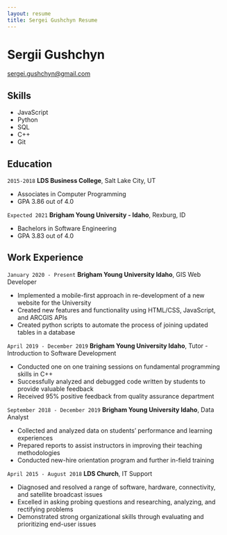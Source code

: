 ```yaml
---
layout: resume
title: Sergei Gushchyn Resume
---
```

# Sergii Gushchyn

<div id="webaddress">
<a href="sergei.gushchyn@gmail.com">sergei.gushchyn@gmail.com</a>

## Skills

* JavaScript
* Python
* SQL
* C++
* Git

## Education

`2015-2018`
__LDS Business College__, Salt Lake City, UT

- Associates in Computer Programming
- GPA 3.86 out of 4.0

`Expected 2021`
__Brigham Young University - Idaho__, Rexburg, ID

- Bachelors in Software Engineering
- GPA 3.83 out of 4.0

## Work Experience

`January 2020 - Present`
__Brigham Young University Idaho__, GIS Web Developer

- Implemented a mobile-first approach in re-development of a new website for the University
- Created new features and functionality using HTML/CSS, JavaScript, and ARCGIS APIs
- Created python scripts to automate the process of joining updated tables in a database


`April 2019 - December 2019`
__Brigham Young University Idaho__, Tutor - Introduction to Software Development

- Conducted one on one training sessions on fundamental programming skills in C++
- Successfully analyzed and debugged code written by students to provide valuable feedback
- Received 95% positive feedback from quality assurance department


`September 2018 - December 2019`
__Brigham Young University Idaho__, 	Data Analyst

- Collected and analyzed data on students’ performance and learning experiences 
- Prepared reports to assist instructors in improving their teaching methodologies
- Conducted new-hire orientation program and further in-field training


`April 2015 - August 2018`
__LDS Church__, IT Support

-	Diagnosed and resolved a range of software, hardware, connectivity, and satellite broadcast issues
-	Excelled in asking probing questions and researching, analyzing, and rectifying problems
-	Demonstrated strong organizational skills through evaluating and prioritizing end-user issues

<!-- ### Footer

Last updated: May 2013 -->


